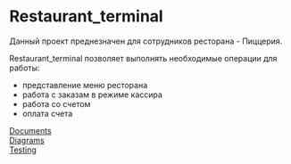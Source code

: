 # Restaurant_terminal

Данный проект преднезначен для сотрудников ресторана - Пиццерия.

Restaurant_terminal позволяет выполнять необходимые операции для работы:
* представление меню ресторана
* работа с заказам  в режиме кассира
* работа со счетом
* оплата счета 

[Documents](https://github.com/Evgeniy999/Restaurant_terminal/blob/master/Documentation/SRS.md)                                           
[Diagrams](https://github.com/Evgeniy999/Restaurant_terminal/tree/master/Documentation/Diagrams)                                           
[Testing](https://github.com/Evgeniy999/Restaurant_terminal/tree/master/Testing)
